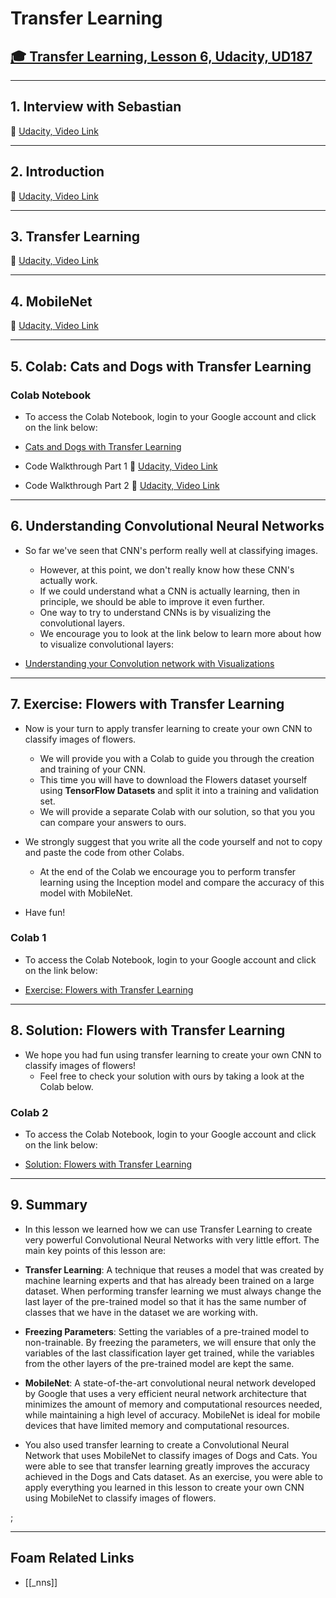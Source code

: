 # Transfer Learning

## [🎓 Transfer Learning, Lesson 6, Udacity, UD187](https://classroom.udacity.com/courses/ud187/lessons/f00868fe-5974-48c4-bf36-41c0372bed64/concepts/e22ccc36-783f-4912-9ac2-aca58787e05d)

---

## 1. **Interview with Sebastian**

🎥 [Udacity, Video Link](https://youtu.be/KPBDQMhFccc)

---

## 2. **Introduction**

🎥 [Udacity, Video Link](https://youtu.be/26DUtmjG6ms)

---

## 3. **Transfer Learning**

🎥 [Udacity, Video Link](https://youtu.be/JhR1_WZCj54)

---

## 4. **MobileNet**

🎥 [Udacity, Video Link](https://youtu.be/l4-NTkEB8sk)

---

## 5. **Colab: Cats and Dogs with Transfer Learning**

### Colab Notebook

- To access the Colab Notebook, login to your Google account and click on the link below:

- [Cats and Dogs with Transfer Learning](https://colab.research.google.com/github/tensorflow/examples/blob/master/courses/udacity_intro_to_tensorflow_for_deep_learning/l06c01_tensorflow_hub_and_transfer_learning.ipynb)

- Code Walkthrough Part 1
  🎥 [Udacity, Video Link](https://youtu.be/oMQPOvHUqwM)

- Code Walkthrough Part 2
  🎥 [Udacity, Video Link](https://youtu.be/z9q5nffdcS0)

---

## 6. **Understanding Convolutional Neural Networks**

- So far we've seen that CNN's perform really well at classifying images.

  - However, at this point, we don't really know how these CNN's actually work.
  - If we could understand what a CNN is actually learning, then in principle, we should be able to improve it even further.
  - One way to try to understand CNNs is by visualizing the convolutional layers.
  - We encourage you to look at the link below to learn more about how to visualize convolutional layers:

- [Understanding your Convolution network with Visualizations](https://towardsdatascience.com/understanding-your-convolution-network-with-visualizations-a4883441533b)

---

## 7. **Exercise: Flowers with Transfer Learning**

- Now is your turn to apply transfer learning to create your own CNN to classify images of flowers.

  - We will provide you with a Colab to guide you through the creation and training of your CNN.
  - This time you will have to download the Flowers dataset yourself using **TensorFlow Datasets** and split it into a training and validation set.
  - We will provide a separate Colab with our solution, so that you you can compare your answers to ours.

- We strongly suggest that you write all the code yourself and not to copy and paste the code from other Colabs.

  - At the end of the Colab we encourage you to perform transfer learning using the Inception model and compare the accuracy of this model with MobileNet.

- Have fun!

### Colab 1

- To access the Colab Notebook, login to your Google account and click on the link below:

- [Exercise: Flowers with Transfer Learning](https://colab.research.google.com/github/tensorflow/examples/blob/master/courses/udacity_intro_to_tensorflow_for_deep_learning/l06c02_exercise_flowers_with_transfer_learning.ipynb)

---

## 8. **Solution: Flowers with Transfer Learning**

- We hope you had fun using transfer learning to create your own CNN to classify images of flowers!
  - Feel free to check your solution with ours by taking a look at the Colab below.

### Colab 2

- To access the Colab Notebook, login to your Google account and click on the link below:

- [Solution: Flowers with Transfer Learning](https://colab.research.google.com/github/tensorflow/examples/blob/master/courses/udacity_intro_to_tensorflow_for_deep_learning/l06c03_exercise_flowers_with_transfer_learning_solution.ipynb)

---

## 9. **Summary**

- In this lesson we learned how we can use Transfer Learning to create very powerful Convolutional Neural Networks with very little effort. The main key points of this lesson are:

- **Transfer Learning**: A technique that reuses a model that was created by machine learning experts and that has already been trained on a large dataset. When performing transfer learning we must always change the last layer of the pre-trained model so that it has the same number of classes that we have in the dataset we are working with.
- **Freezing Parameters**: Setting the variables of a pre-trained model to non-trainable. By freezing the parameters, we will ensure that only the variables of the last classification layer get trained, while the variables from the other layers of the pre-trained model are kept the same.
- **MobileNet**: A state-of-the-art convolutional neural network developed by Google that uses a very efficient neural network architecture that minimizes the amount of memory and computational resources needed, while maintaining a high level of accuracy. MobileNet is ideal for mobile devices that have limited memory and computational resources.

- You also used transfer learning to create a Convolutional Neural Network that uses MobileNet to classify images of Dogs and Cats. You were able to see that transfer learning greatly improves the accuracy achieved in the Dogs and Cats dataset. As an exercise, you were able to apply everything you learned in this lesson to create your own CNN using MobileNet to classify images of flowers.

;

---

## Foam Related Links

- [[_nns]]
